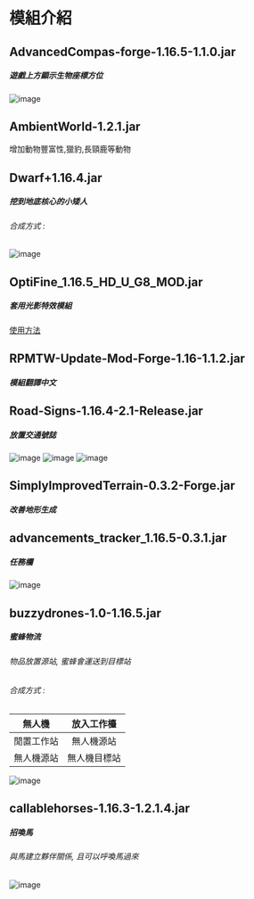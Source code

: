 # 模組介紹

## AdvancedCompas-forge-1.16.5-1.1.0.jar
##### 遊戲上方顯示生物座標方位
![image](https://user-images.githubusercontent.com/84825753/120055545-701d4e80-c069-11eb-996e-14906f1267df.png)

## AmbientWorld-1.2.1.jar
增加動物豐富性,獵豹,長頸鹿等動物

## Dwarf+1.16.4.jar
##### 挖到地底核心的小矮人
###### 合成方式 : 
![image](https://user-images.githubusercontent.com/84825753/120055733-87a90700-c06a-11eb-8f36-ed03bee74c73.png)

## OptiFine_1.16.5_HD_U_G8_MOD.jar
##### 套用光影特效模組
[使用方法](https://github.com/vic0706/Minecraft/tree/main/Install%20MC#-shaderpacks-%E5%85%89%E5%BD%B1%E6%9D%90%E8%B3%AA%E5%8C%85)

## RPMTW-Update-Mod-Forge-1.16-1.1.2.jar
##### 模組翻譯中文

## Road-Signs-1.16.4-2.1-Release.jar
##### 放置交通號誌
![image](https://user-images.githubusercontent.com/84825753/120055918-9e9c2900-c06b-11eb-8e5b-1b8dae72ac37.png)
![image](https://user-images.githubusercontent.com/84825753/120055917-9e9c2900-c06b-11eb-91be-d7ed2ee72af3.png)
![image](https://user-images.githubusercontent.com/84825753/120055922-a2c84680-c06b-11eb-8173-33d19cddb7bd.png)

## SimplyImprovedTerrain-0.3.2-Forge.jar
##### 改善地形生成

## advancements_tracker_1.16.5-0.3.1.jar
##### 任務欄
![image](https://user-images.githubusercontent.com/84825753/120064203-aaa0de80-c09d-11eb-9e98-c3fde9b2b6aa.png)

## buzzydrones-1.0-1.16.5.jar
##### 蜜蜂物流 
###### 物品放置源站, 蜜蜂會運送到目標站
###### 合成方式 : 
| 無人機  | 放入工作檯 |
| ------------- |:-------------:|
| 閒置工作站     | 無人機源站     |
| 無人機源站     | 無人機目標站   |
![image](https://user-images.githubusercontent.com/84825753/120064019-cce62c80-c09c-11eb-887e-67445477727e.png)

## callablehorses-1.16.3-1.2.1.4.jar
##### 招喚馬
###### 與馬建立夥伴關係, 且可以呼喚馬過來
![image](https://user-images.githubusercontent.com/84825753/120064131-60b7f880-c09d-11eb-9dbc-860b69003356.png)





